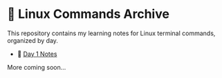 # 🐧 Linux Commands Archive

This repository contains my learning notes for Linux terminal commands, organized by day.

- 📘 [Day 1 Notes](./Day-1/README.md)

More coming soon...

